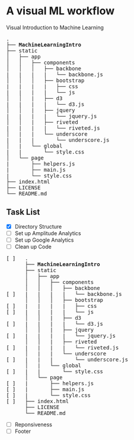 # A visual ML workflow
Visual Introduction to Machine Learning

<pre>
.
├── <b>MachineLearningIntro</b>
├── static
│   ├── app
│   │   ├── components
│   │   │   ├── backbone
|   |   |   |   └── backbone.js
│   │   │   ├── bootstrap
|   |   |   |   ├── css
|   |   |   |   └── js
│   │   |   ├── d3
|   |   |   |   └── d3.js
│   │   |   ├── jquery
|   |   |   |   └── jquery.js
│   │   |   ├── riveted
|   |   |   |   └── riveted.js
│   |   |   └── underscore
|   |   |       └── underscore.js
│   |   └── global
|   |       └── style.css
│   └── page
|       ├── helpers.js
|       ├── main.js
|       └── style.css
├── index.html
├── LICENSE
└── README.md
</pre>

Task List 
---
- [x] Directory Structure
- [ ] Set up Amplitude Analytics
- [ ] Set up Google Analytics
- [ ] Clean up Code
<pre>
[ ]   .
      ├── <b>MachineLearningIntro</b>
      ├── static
      │   ├── app
      │   │   ├── components
      │   │   │   ├── backbone
[ ]   |   |   |   |   └── backbone.js
      │   │   │   ├── bootstrap
[ ]   |   |   |   |   ├── css
[ ]   |   |   |   |   └── js
      │   │   |   ├── d3
[ ]   |   |   |   |   └── d3.js
      │   │   |   ├── jquery
[ ]   |   |   |   |   └── jquery.js
      │   │   |   ├── riveted
[ ]   |   |   |   |   └── riveted.js
      │   |   |   └── underscore
[ ]   |   |   |       └── underscore.js
      │   |   └── global
[ ]   |   |       └── style.css
      │   └── page
[ ]   |       ├── helpers.js
[ ]   |       ├── main.js
[ ]   |       └── style.css
[ ]   ├── index.html
      ├── LICENSE
      └── README.md
</pre>
- [ ] Reponsiveness
- [ ] Footer 
